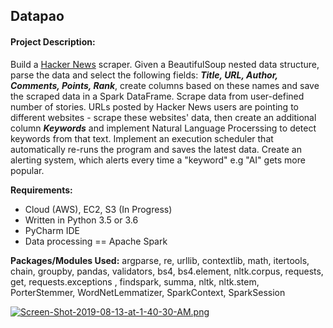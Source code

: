 ## Datapao 
#### Project Description:
Build a [Hacker News](https://news.ycombinator.com) scraper. Given a BeautifulSoup nested data structure, parse the data and select the following fields: ***Title, URL, Author, Comments, Points, Rank***,  create columns based on these names and save the scraped data in a Spark DataFrame.  Scrape data from user-defined number of stories.  URLs posted by Hacker News users are pointing to different websites - scrape these websites' data, then create an additional column ***Keywords*** and implement Natural Language Procerssing to detect keywords from that text. Implement an execution scheduler that automatically re-runs the program and saves the latest data. Create an alerting system, which alerts every time a "keyword" e.g "AI" gets more popular.

**Requirements:**
 - Cloud (AWS), EC2, S3 (In Progress)
 - Written in Python 3.5 or 3.6
 - PyCharm IDE
 - Data processing == Apache Spark

**Packages/Modules Used:**
argparse, re, urllib, contextlib, math, itertools, chain, groupby, pandas, validators, bs4, bs4.element, nltk.corpus, requests, get, requests.exceptions , findspark, summa, nltk, nltk.stem, PorterStemmer, WordNetLemmatizer, SparkContext, SparkSession

[![Screen-Shot-2019-08-13-at-1-40-30-AM.png](https://i.postimg.cc/d3L30qLW/Screen-Shot-2019-08-13-at-1-40-30-AM.png)](https://postimg.cc/MfJqPJ0R)

